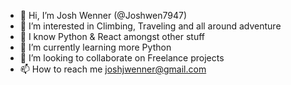 - 👋 Hi, I’m Josh Wenner (@Joshwen7947)
- 👀 I’m interested in Climbing, Traveling and all around adventure
- 🚀 I know Python & React amongst other stuff
- 🌱 I’m currently learning more Python
- 💞️ I’m looking to collaborate on Freelance projects
- 📫 How to reach me joshjwenner@gmail.com

<!---
Joshwen7947/Joshwen7947 is a ✨ special ✨ repository because its `README.md` (this file) appears on your GitHub profile.
You can click the Preview link to take a look at your changes.
--->
